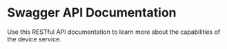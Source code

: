 # Swagger API Documentation
Use this RESTful API documentation to learn more about the capabilities of the device service.

<swagger-ui src="https://raw.githubusercontent.com/edgexfoundry/device-onvif-camera/{{version}}/doc/openapi/{{api_version}}/device-onvif-camera.yaml"/>
